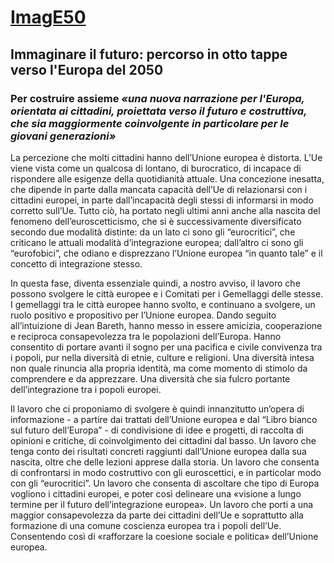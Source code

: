 <!DOCTYPE html>
<html lang="en">
<head>
    <meta charset="UTF-8">
	<meta http-equiv="X-UA-Compatible" content="IE=edge">
	<meta name="viewport" content="width=device-width, initial-scale=1.0">
<title>ImagE50</title>
</head>
<body>
<h1><a href = "https://www.image50.eu/">ImagE50</a></h1>
<h2>Immaginare il futuro: percorso in otto tappe verso l'Europa del 2050</h2>
<h3>Per costruire assieme <i>«una nuova narrazione per l'Europa, orientata ai cittadini, proiettata verso il futuro e costruttiva, che sia maggiormente coinvolgente in particolare per le giovani generazioni»</i></h3>
<p>La percezione che molti cittadini hanno dell’Unione europea è distorta. L’Ue viene vista come un qualcosa di lontano, di burocratico, di incapace di rispondere alle esigenze della quotidianità attuale. Una concezione inesatta, che dipende in parte dalla mancata capacità dell’Ue di relazionarsi con i cittadini europei, in parte dall’incapacità degli stessi di informarsi in modo corretto sull’Ue. Tutto ciò, ha portato negli ultimi anni anche alla nascita del fenomeno dell’euroscetticismo, che si è successivamente diversificato secondo due modalità distinte: da un lato ci sono gli “eurocritici”, che criticano le attuali modalità d’integrazione europea; dall’altro ci sono gli “eurofobici”, che odiano e disprezzano l’Unione europea “in quanto tale” e il concetto di integrazione stesso.</p>
<p>In questa fase, diventa essenziale quindi, a nostro avviso, il lavoro che possono svolgere le città europee e i Comitati per i Gemellaggi delle stesse. I gemellaggi tra le città europee hanno svolto, e continuano a svolgere, un ruolo positivo e propositivo per l’Unione europea. Dando seguito all’intuizione di Jean Bareth, hanno messo in essere amicizia, cooperazione e reciproca consapevolezza tra le popolazioni dell’Europa. Hanno consentito di portare avanti il sogno per una pacifica e civile convivenza tra i popoli, pur nella diversità di etnie, culture e religioni. Una diversità intesa non quale rinuncia alla propria identità, ma come momento di stimolo da comprendere e da apprezzare. Una diversità che sia fulcro portante dell’integrazione tra i popoli europei.</p>
<p>Il lavoro che ci proponiamo di svolgere è quindi innanzitutto un’opera di informazione - a partire dai trattati dell’Unione europea e dal “Libro bianco sul futuro dell’Europa”  - di condivisione di idee e progetti, di raccolta di opinioni e critiche, di coinvolgimento dei cittadini dal basso. Un lavoro che tenga conto dei risultati concreti raggiunti dall’Unione europea dalla sua nascita, oltre che delle lezioni apprese dalla storia. Un lavoro che consenta di confrontarsi in modo costruttivo con gli euroscettici, e in particolar modo con gli “eurocritici”. Un lavoro che consenta di ascoltare che tipo di Europa vogliono i cittadini europei, e poter così delineare una «visione a lungo termine per il futuro dell’integrazione europea». Un lavoro che porti a una maggior consapevolezza da parte dei cittadini dell’Ue e soprattutto alla formazione di una comune coscienza europea tra i popoli dell’Ue. Consentendo così di «rafforzare la coesione sociale e politica» dell’Unione europea.</p>
</body>
</html>
